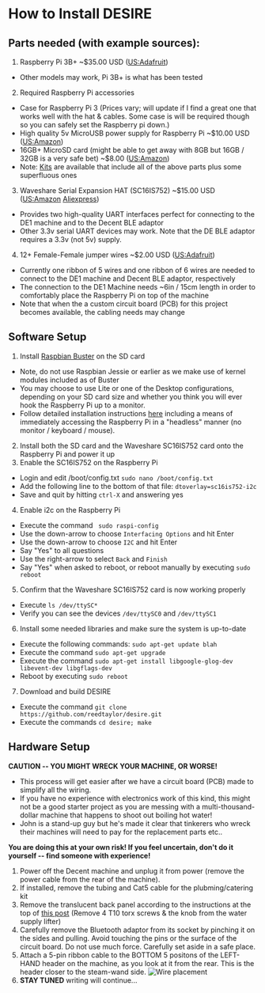 # How to Install DESIRE

## Parts needed (with example sources):

1. Raspberry Pi 3B+ ~$35.00 USD ([US:Adafruit](https://www.adafruit.com/product/3775))
 - Other models may work, Pi 3B+ is what has been tested
2. Required Raspberry Pi accessories
 - Case for Raspberry Pi 3 (Prices vary; will update if I find a great one that works well with the hat & cables.  Some case is will be required though so you can safely set the Raspberry pi down.)
 - High quality 5v MicroUSB power supply for Raspberry Pi ~$10.00 USD ([US:Amazon](https://www.amazon.com/CanaKit-Raspberry-Supply-Adapter-Listed/dp/B00MARDJZ4))
 - 16GB+ MicroSD card (might be able to get away with 8GB but 16GB / 32GB is a very safe bet) ~$8.00 ([US:Amazon](https://www.amazon.com/Samsung-MicroSDHC-Adapter-MB-ME32GA-AM/dp/B06XWN9Q99))
 - Note: [Kits](https://www.amazon.com/CanaKit-Raspberry-Starter-Premium-Black/dp/B07BCC8PK7) are available that include all of the above parts plus some superfluous ones
3. Waveshare Serial Expansion HAT (SC16IS752) ~$15.00 USD ([US:Amazon](https://www.amazon.com/gp/product/B07KGGHBPW) [Aliexpress](https://www.aliexpress.com/i/32967417322.html))
 - Provides two high-quality UART interfaces perfect for connecting to the DE1 machine and to the Decent BLE adaptor
 - Other 3.3v serial UART devices may work.  Note that the DE BLE adaptor requires a 3.3v (not 5v) supply. 
4. 12+ Female-Female jumper wires ~$2.00 USD ([US:Adafruit](https://www.adafruit.com/product/1950))
 - Currently one ribbon of 5 wires and one ribbon of 6 wires are needed to connect to the DE1 machine and Decent BLE adaptor, respectively
 - The connection to the DE1 Machine needs ~6in / 15cm length in order to comfortably place the Raspberry Pi on top of the machine
 - Note that when the a custom circuit board (PCB) for this project becomes available, the cabling needs may change
 
 ## Software Setup
 
1. Install [Raspbian Buster](https://www.raspberrypi.org/downloads/raspbian/) on the SD card
 - Note, do not use Raspbian Jessie or earlier as we make use of kernel modules included as of Buster
 - You may choose to use Lite or one of the Desktop configurations, depending on your SD card size and whether you think you will ever hook the Raspberry Pi up to a monitor.
 - Follow detailed installation instructions [here](https://desertbot.io/blog/headless-raspberry-pi-3-bplus-ssh-wifi-setup) including a means of immediately accessing the Raspberry Pi in a "headless" manner (no monitor / keyboard / mouse).  
2. Install both the SD card and the Waveshare SC16IS752 card onto the Raspberry Pi and power it up
3. Enable the SC16IS752 on the Raspberry Pi
 - Login and edit /boot/config.txt
 `sudo nano /boot/config.txt`
 - Add the following line to the bottom of that file:
 `dtoverlay=sc16is752-i2c`
 - Save and quit by hitting `ctrl-X` and answering yes
4. Enable i2c on the Raspberry Pi
 - Execute the command ` sudo raspi-config`
 - Use the down-arrow to choose `Interfacing Options` and hit Enter
 - Use the down-arrow to choose `I2C` and hit Enter
 - Say "Yes" to all questions
 - Use the right-arrow to select `Back` and `Finish`
 - Say "Yes" when asked to reboot, or reboot manually by executing `sudo reboot`
5. Confirm that the Waveshare SC16IS752 card is now working properly
 - Execute `ls /dev/ttySC*`
 - Verify you can see the devices `/dev/ttySC0` and `/dev/ttySC1`
6. Install some needed libraries and make sure the system is up-to-date
 - Execute the following commands: 
 `sudo apt-get update
 blah`
 - Execute the command `sudo apt-get upgrade`
 - Execute the command `sudo apt-get install libgoogle-glog-dev libevent-dev libgflags-dev`
 - Reboot by executing `sudo reboot`
7. Download and build DESIRE
 - Execute the command `git clone https://github.com/reedtaylor/desire.git`
 - Execute the commands `cd desire; make`

## Hardware Setup
__CAUTION -- YOU MIGHT WRECK YOUR MACHINE, OR WORSE!__

 - This process will get easier after we have a circuit board (PCB) made to simplify all the wiring.  
 - If you have no experience with electronics work of this kind, this might not be a good starter project as you are messing with a multi-thousand-dollar machine that happens to shoot out boiling hot water!   
  - John is a stand-up guy but he's made it clear that tinkerers who wreck their machines will need to pay for the replacement parts etc..  
  
  __You are doing this at your own risk!  If you feel uncertain, don't do it yourself -- find someone with experience!__

1. Power off the Decent machine and unplug it from power (remove the power cable from the rear of the machine).
2. If installed, remove the tubing and Cat5 cable for the plubming/catering kit
3. Remove the translucent back panel according to the instructions at the top of [this post](https://3.basecamp.com/3671212/buckets/7351439/documents/1798545355)  (Remove 4 T10 torx screws & the knob from the water supply lifter)
4. Carefully remove the Bluetooth adaptor from its socket by pinching it on the sides and pulling.  Avoid touching the pins or the surface of the circuit board.  Do not use much force.  Carefully set aside in a safe place.
5. Attach a 5-pin ribbon cable to the BOTTOM 5 positons of the LEFT-HAND header on the machine, as you look at it from the rear.  This is the header closer to the steam-wand side.
![Wire placement](https://user-images.githubusercontent.com/8826853/63828449-7a5e6600-c934-11e9-8ddf-dcdbb7588da0.png)
6. __STAY TUNED__ writing will continue...
